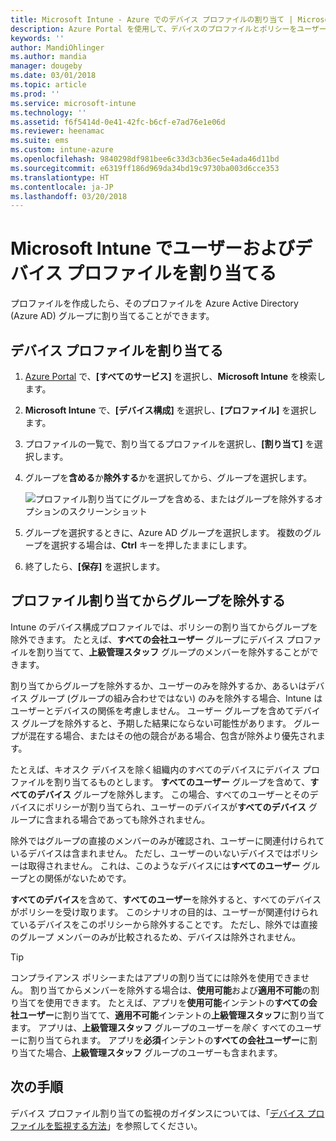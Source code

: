 ```yaml
---
title: Microsoft Intune - Azure でのデバイス プロファイルの割り当て | Microsoft Docs
description: Azure Portal を使用して、デバイスのプロファイルとポリシーをユーザーとデバイスに割り当てます。 Microsoft InTune でプロファイル割り当てからグループを除外する方法を説明します。
keywords: ''
author: MandiOhlinger
ms.author: mandia
manager: dougeby
ms.date: 03/01/2018
ms.topic: article
ms.prod: ''
ms.service: microsoft-intune
ms.technology: ''
ms.assetid: f6f5414d-0e41-42fc-b6cf-e7ad76e1e06d
ms.reviewer: heenamac
ms.suite: ems
ms.custom: intune-azure
ms.openlocfilehash: 9840298df981bee6c33d3cb36ec5e4ada46d11bd
ms.sourcegitcommit: e6319ff186d969da34bd19c9730ba003d6cce353
ms.translationtype: HT
ms.contentlocale: ja-JP
ms.lasthandoff: 03/20/2018
---
```

# <a name="assign-user-and-device-profiles-in-microsoft-intune"></a>Microsoft Intune でユーザーおよびデバイス プロファイルを割り当てる

プロファイルを作成したら、そのプロファイルを Azure Active Directory (Azure AD) グループに割り当てることができます。

## <a name="assign-a-device-profile"></a>デバイス プロファイルを割り当てる

1. [Azure Portal](https://portal.azure.com) で、**[すべてのサービス]** を選択し、**Microsoft Intune** を検索します。
2. **Microsoft Intune** で、**[デバイス構成]** を選択し、**[プロファイル]** を選択します。
3. プロファイルの一覧で、割り当てるプロファイルを選択し、**[割り当て]** を選択します。
4. グループを**含める**か**除外する**かを選択してから、グループを選択します。  

    ![プロファイル割り当てにグループを含める、またはグループを除外するオプションのスクリーンショット](./media/group-include-exclude.png)

5. グループを選択するときに、Azure AD グループを選択します。 複数のグループを選択する場合は、**Ctrl** キーを押したままにします。
6. 終了したら、**[保存]** を選択します。

## <a name="exclude-groups-from-a-profile-assignment"></a>プロファイル割り当てからグループを除外する

Intune のデバイス構成プロファイルでは、ポリシーの割り当てからグループを除外できます。 たとえば、**すべての会社ユーザー** グループにデバイス プロファイルを割り当てて、**上級管理スタッフ** グループのメンバーを除外することができます。

割り当てからグループを除外するか、ユーザーのみを除外するか、あるいはデバイス グループ (グループの組み合わせではない) のみを除外する場合、Intune はユーザーとデバイスの関係を考慮しません。 ユーザー グループを含めてデバイス グループを除外すると、予期した結果にならない可能性があります。 グループが混在する場合、またはその他の競合がある場合、包含が除外より優先されます。

たとえば、キオスク デバイスを除く組織内のすべてのデバイスにデバイス プロファイルを割り当てるものとします。 **すべてのユーザー** グループを含めて、**すべてのデバイス** グループを除外します。 この場合、すべてのユーザーとそのデバイスにポリシーが割り当てられ、ユーザーのデバイスが**すべてのデバイス** グループに含まれる場合であっても除外されません。

除外ではグループの直接のメンバーのみが確認され、ユーザーに関連付けられているデバイスは含まれません。 ただし、ユーザーのいないデバイスではポリシーは取得されません。 これは、このようなデバイスには**すべてのユーザー** グループとの関係がないためです。

**すべてのデバイス**を含めて、**すべてのユーザー**を除外すると、すべてのデバイスがポリシーを受け取ります。 このシナリオの目的は、ユーザーが関連付けられているデバイスをこのポリシーから除外することです。 ただし、除外では直接のグループ メンバーのみが比較されるため、デバイスは除外されません。

>[!TIP]
>コンプライアンス ポリシーまたはアプリの割り当てには除外を使用できません。 割り当てからメンバーを除外する場合は、**使用可能**および**適用不可能**の割り当てを使用できます。 たとえば、アプリを**使用可能**インテントの**すべての会社ユーザー**に割り当てて、**適用不可能**インテントの**上級管理スタッフ**に割り当てます。 アプリは、**上級管理スタッフ** グループのユーザーを*除く* すべてのユーザーに割り当てられます。 アプリを**必須**インテントの**すべての会社ユーザー**に割り当てた場合、**上級管理スタッフ** グループのユーザーも含まれます。

## <a name="next-steps"></a>次の手順
デバイス プロファイル割り当ての監視のガイダンスについては、「[デバイス プロファイルを監視する方法](device-profile-monitor.md)」を参照してください。

